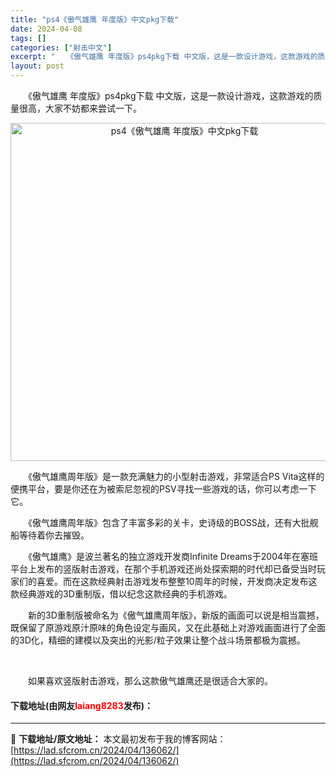 ```yaml
---
title: "ps4《傲气雄鹰 年度版》中文pkg下载"
date: 2024-04-08
tags: []
categories: ["射击中文"]
excerpt: "　　《傲气雄鹰 年度版》ps4pkg下载 中文版，这是一款设计游戏，这款游戏的质量很高，大家不妨都来尝试一下。 　　《傲气雄鹰周年版》是一款充满魅力的小型射击游戏，非常适合PS Vita这样的便携平台，要是你还在为被索尼忽视的PSV寻找一些游戏的话，你可以考虑一下它。 　　《傲气雄鹰周年版》包含了丰&hellip;"
layout: post
---
```


 <p>　　《傲气雄鹰 年度版》ps4pkg下载 中文版，这是一款设计游戏，这款游戏的质量很高，大家不妨都来尝试一下。</p> <p align="center"><img align="" border="0" src="https://lad.sfcrom.cn/wp-content/uploads/2024/04/20240408_66135ea8e3e0f.webp" width="541" alt="ps4《傲气雄鹰 年度版》中文pkg下载" /></p> <p>　　《傲气雄鹰周年版》是一款充满魅力的小型射击游戏，非常适合PS Vita这样的便携平台，要是你还在为被索尼忽视的PSV寻找一些游戏的话，你可以考虑一下它。</p> <p>　　《傲气雄鹰周年版》包含了丰富多彩的关卡，史诗级的BOSS战，还有大批舰船等待着你去摧毁。</p> <p>　　《傲气雄鹰》是波兰著名的独立游戏开发商Infinite Dreams于2004年在塞班平台上发布的竖版射击游戏，在那个手机游戏还尚处探索期的时代却已备受当时玩家们的喜爱。而在这款经典射击游戏发布整整10周年的时候，开发商决定发布这款经典游戏的3D重制版，借以纪念这款经典的手机游戏。</p> <p>　　新的3D重制版被命名为《傲气雄鹰周年版》，新版的画面可以说是相当震撼，既保留了原游戏原汁原味的角色设定与画风，又在此基础上对游戏画面进行了全面的3D化，精细的建模以及突出的光影/粒子效果让整个战斗场景都极为震撼。</p> <p>&nbsp;</p> <p>　　如果喜欢竖版射击游戏，那么这款傲气雄鹰还是很适合大家的。</p> <p><h4>下载地址(由网友<font color="red">laiang8283</font>发布)：</h4></p> 

---
📖 **下载地址/原文地址：** 本文最初发布于我的博客网站：[https://lad.sfcrom.cn/2024/04/136062/](https://lad.sfcrom.cn/2024/04/136062/)
